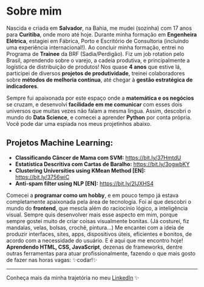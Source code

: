 
<!--
**gabriela-regueira/gabriela-regueira** is a ✨ _special_ ✨ repository because its `README.md` (this file) appears on your GitHub profile.
-->
# Sobre mim

Nascida e criada em **Salvador**, na Bahia, me mudei (sozinha) com 17 anos para **Curitiba**, onde moro até hoje. 
Durante minha formação em **Engenheira Elétrica**, estagiei em Fábrica, Porto e Escritório de Consultoria (incluindo uma experiência internacional!).
Ao concluir minha formação, entrei no Programa de **Trainee** da BRF (Sadia/Perdigão). Fiz um job rotation pelo Brasil, aprendendo sobre o varejo, a cadeia produtiva, e principalmente a logística de distribuição de produtos! Nos quase **4 anos** que estive lá, participei de diversos **projetos de produtividade**, treinei colaboradores sobre **métodos de melhoria contínua**, até chegar à **gestão estratégica de indicadores**.

Sempre fui apaixonada por este espaço onde a **matemática e os negócios** se cruzam, e desenvolvi **facilidade em me comunicar** com esses dois universos que muitas vezes não falam a mesma língua. Assim, descobri o mundo do **Data Science**, e comecei a aprender **Python** por conta própria. Você pode dar uma espiada nos meus projetinhos abaixo.

## Projetos Machine Learning:

* **Classificando Câncer de Mama com SVM:** https://bit.ly/37HmtdU
* **Estatística Descritiva com Cartas de Baralho:** https://bit.ly/3ogwbKY
* **Clustering Universities using KMean Method [EN]:** https://bit.ly/3756wiC
* **Anti-spam filter using NLP [EN]:** https://bit.ly/2IJXHS4

Comecei a **programar como um hobby**, e em pouco tempo já estava completamente apaixonada pela área de tecnologia. Foi aí que descobri o mundo do **frontend**, que mescla além do raciocínio lógico, a inteligência visual. Sempre quis desenvolver mais esse aspecto em mim, porque sempre gostei muito de criar coisas visualmente bonitas. (Já costurei, fiz mandalas, velas, bolsas, crochê, pintura...) Me encantei com a ideia de produzir interfaces, sites, apps, dispositivos úteis, eficientes e bonitos, de acordo com a necessidade do usuário.
E é aqui que me encontro hoje! **Aprendendo HTML, CSS, JavaScript**, dezenas de frameworks, dentre outras ferramentas para atuar profissionalmente, fazendo o que mais gosto de fazer nas horas vagas: ✨codar!✨

---
Conheça mais da minha trajetória no meu [LinkedIn](https://www.linkedin.com/in/gabriela-regueira) ✨
